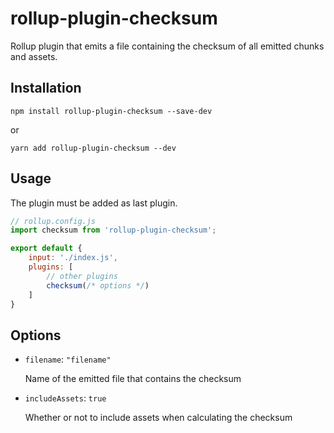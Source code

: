 # rollup-plugin-checksum

Rollup plugin that emits a file containing the checksum of all emitted chunks and assets.

## Installation

```
npm install rollup-plugin-checksum --save-dev
```

or

```
yarn add rollup-plugin-checksum --dev
```

## Usage

The plugin must be added as last plugin.

```javascript
// rollup.config.js
import checksum from 'rollup-plugin-checksum';

export default {
	input: './index.js',
	plugins: [
		// other plugins
		checksum(/* options */)
	]
}
```

## Options

* `filename`: `"filename"`

  Name of the emitted file that contains the checksum

* `includeAssets`: `true`

  Whether or not to include assets when calculating the checksum
